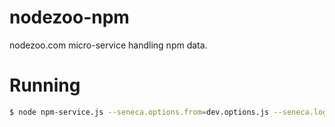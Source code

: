 nodezoo-npm
==============

nodezoo.com micro-service handling npm data.


# Running

```sh
$ node npm-service.js --seneca.options.from=dev.options.js --seneca.log.all
```

